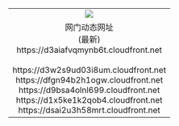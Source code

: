 ﻿<table>
  <tr></tr>
  <tr><td colspan=2 align=center><img src="https://d3aiafvqmynb6t.cloudfront.net/Up/oGate.jpg" /></td></tr>
  <tr><td colspan=2 align=center>网门动态网址<br/>(最新)
<br>https://d3aiafvqmynb6t.cloudfront.net
<br/>
<br>https://d3w2s9ud03i8um.cloudfront.net
<br>https://dfgn94b2h1ogw.cloudfront.net
<br>https://d9bsa4olnl699.cloudfront.net
<br>https://d1x5ke1k2qob4.cloudfront.net
<br>https://dsai2u3h58mrt.cloudfront.net
    </td>
  </tr>
</table>
